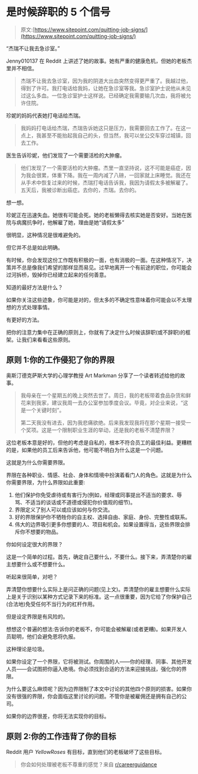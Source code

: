# 是时候辞职的 5 个信号

> 原文:[https://www.sitepoint.com/quitting-job-signs/](https://www.sitepoint.com/quitting-job-signs/)

“杰瑞不让我去急诊室。”

Jenny010137 在 Reddit 上讲述了她的故事。她有严重的健康危机，但她的老板杰里并不相信。

> 杰瑞不让我去急诊室，因为我的阴道大出血突然变得更严重了。我越过他，得到了许可。我打电话给我妈，让她在急诊室等我。急诊室护士说他从未见过这么多血。一位急诊室护士这样说。已经确定我需要输几次血，我将被允许住院。

珍妮的妈妈代表她打电话给杰瑞。

> 我妈妈打电话给杰瑞，杰瑞告诉她这只是压力，我需要回去工作了。在这一点上，我甚至不能抬起我自己的头，但当然，我可以坐公交车穿过城镇，回去工作。

医生告诉珍妮，他们发现了一个需要活检的大肿瘤。

> 他们发现了一个需要活检的大肿瘤。杰里一直坚持说，这不可能是癌症，因为我会很累，体重下降。我在一周内减了八磅，一回家就上床睡觉。我还在从手术中恢复过来的时候，杰瑞打电话告诉我，我因为请假太多被解雇了。五天后，我被诊断出癌症。去你的，杰瑞。去你的。

想一想。

珍妮正在迅速失血。她很有可能会死。她的老板懒得去核实她是否安好。当她在医院与病魔抗争时，他解雇了她，理由是她“请假太多”

很明显，这种情况是很难避免的。

但它并不总是如此明确。

有时候，你会发现这份工作既有积极的一面，也有消极的一面。在这种情况下，决策并不总是像我们希望的那样显而易见。过早地离开一个有前途的职位，你可能会过河拆桥，毁掉你已经建立起来的任何善意。

知道的最好方法是什么？

如果你关注这些迹象，你可能是对的，但太多的不确定性意味着你可能会以不太理想的方式处理事情。

有更好的方法。

把你的注意力集中在正确的原则上，你就有了决定什么时候该辞职(或不辞职)的框架。让我们来看看这些原则。

## 原则 1:你的工作侵犯了你的界限

奥斯汀德克萨斯大学的心理学教授 Art Markman 分享了一个读者转述给他的故事。

> 我母亲在一个星期五的晚上突然去世了。周日，我的老板带着食品杂货和鲜花来到我家，建议我周一去办公室参加季度会议。毕竟，对企业来说，“这是一个关键时刻”。
> 
> 第二天我没有进去，因为我悲痛欲绝。后来我发现我将在那个星期一接受一个奖项。这是一个限制职业生涯的举动，还是我的老板不清楚界限？

这位老板本意是好的，但他的考虑是自私的，根本不符合员工的最佳利益。更糟糕的是，如果他的员工后来告诉他，他可能不明白为什么这是一个问题。

这就是为什么你需要界限。

界限在各种职业、情感、社会、身体和情境中扮演着看门人的角色。这就是为什么你需要界限，为什么界限如此重要:

1.  他们保护你免受虐待或有害行为(例如，经理或同事提出不适当的要求、辱骂、不适当的谈话或不道德或侵犯你价值观的细节)。
2.  界限定义了别人可以或应该如何与你交流。
3.  好的界限保护你不牺牲你的自主权、选择自由、家庭、身份、完整性或联系。
4.  伟大的边界吸引更多你想要的人、项目和机会。如果设置得当，这些界限会排斥你不想要的物品。

你如何设定很大的界限？

这是一个简单的过程。首先，确定自己要什么，不要什么。接下来，弄清楚你的雇主想要什么或不想要什么。

听起来很简单，对吧？

弄清楚你想要什么实际上是问正确的问题(见上文)。弄清楚你的雇主想要什么实际上是关于识别以某种方式记录下来的标准。这一点很重要，因为它给了你保护自己(合法地)免受任何不当行为的杠杆作用。

但是设定界限是有风险的。

想想这个普遍的想法:告诉你的老板不，你可能会被解雇(或者更糟)。如果开发人员聪明，他们会避免恩将仇报。

这种理论是垃圾。

如果你设定了一个界限，它将被测试。你周围的人——你的经理、同事、其他开发人员——会试图把你逼入绝境。你必须找到合适的方法来迎接挑战，强化你的界限。

为什么要这么麻烦呢？因为边界限制了本文中讨论的其他四个原则的损害。如果你没有很强的界限，你会面临这里讨论的问题。不管你是被雇佣还是拥有自己的公司。

如果你的边界很差，你将无法实现你的目标。

## 原则 2:你的工作违背了你的目标

Reddit 用户 *YellowRoses* 有目标，直到他们的老板破坏了这些目标。

> 你会如何处理被老板不尊重的感觉？来自 [r/careerguidance](http://www.reddit.com/r/careerguidance)